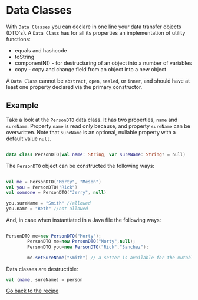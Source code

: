 # Data Classes

With `Data Classes` you can declare in one line your data transfer objects (DTO's).
A `Data Class` has for all its properties an implementation of utility functions:

- equals and hashcode
- toString
- componentN() - for destructuring of an object into a number of variables
- copy - copy and change field from an object into a new object

A `Data Class` cannot be `abstract`, `open`, `sealed`, or `inner`, and should have at least one property declared via
the primary constructor.

## Example

Take a look at the `PersonDTO` data class. It has two properties, `name` and `sureName`. Property `name` is read only
because, and property `sureName` can be overwritten. Note that `sureName` is an optional, nullable property with a
default
value `null`.

```Kotlin

data class PersonDTO(val name: String, var sureName: String? = null)

```

The `PersonDTO` object can be constructed the following ways:

```Kotlin

val me = PersonDTO("Morty", "Meson")
val you = PersonDTO("Rick")
val someone = PersonDTO("Jerry", null)

you.sureName = "Smith" //allowed
you.name = "Beth" //not allowed


```

And, in case when instantiated in a Java file the following ways:

```Java

PersonDTO me=new PersonDTO("Morty");
        PersonDTO me=new PersonDTO("Morty",null);
        PersonDTO you=new PersonDTO("Rick","Sanchez");

        me.setSureName("Smith") // a setter is available for the mutable field

```

Data classes are destructible:

```Kotlin
val (name, sureName) = person
```

[Go back to the recipe](Recipe.md)






